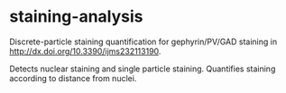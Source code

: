 # staining-analysis
Discrete-particle staining quantification for gephyrin/PV/GAD staining in http://dx.doi.org/10.3390/ijms232113190.

Detects nuclear staining and single particle staining. Quantifies staining according to distance from nuclei.
